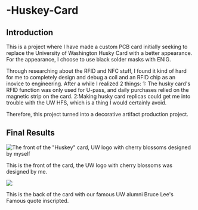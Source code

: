 # -Huskey-Card

## Introduction

This is a project where I have made a custom PCB card initially seeking to replace the University of Washington Husky Card with a better appearance. 
For the appearance, I choose to use black solder masks with ENIG.

Through researching about the RFID and NFC stuff, I found it kind of hard for me to completely design and debug a coil and an RFID chip as an inovice to engineering. After a while I realized 2 things: 1: The husky card's RFID function was only used for U-pass, and daily purchases relied on the magnetic strip on the card. 2:Making husky card replicas could get me into trouble with the UW HFS, which is a thing I would certainly avoid. 

Therefore, this project turned into a decorative artifact production project. 

## Final Results

![The front of the "Huskey" card, UW logo with cherry blossoms designed by myself](./DSC09742.jpg)

This is the front of the card, the UW logo with cherry blossoms was designed by me.

![](./DSC09757.jpg)

This is the back of the card with our famous UW alumni Bruce Lee's Famous quote inscripted. 
